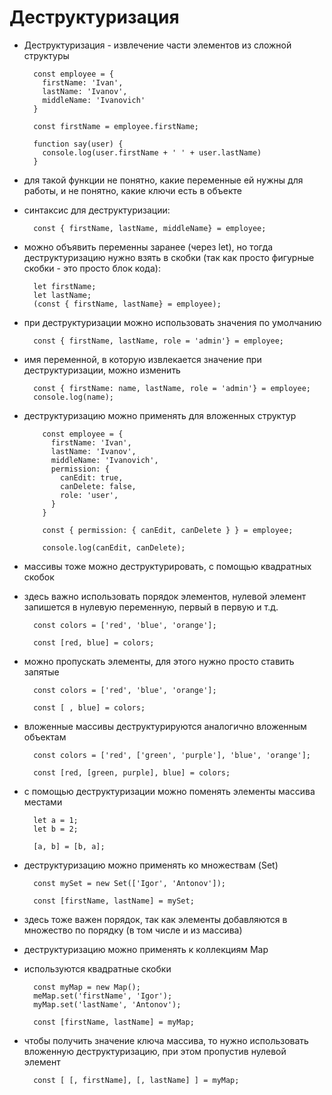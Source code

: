 # Деструктуризация

- Деструктуризация - извлечение части элементов из сложной структуры

        const employee = {
          firstName: 'Ivan',
          lastName: 'Ivanov',
          middleName: 'Ivanovich'
        }

        const firstName = employee.firstName;

        function say(user) {
          console.log(user.firstName + ' ' + user.lastName)
        }

- для такой функции не понятно, какие переменные ей нужны для работы, и не понятно, какие ключи есть в объекте

- синтаксис для деструктуризации:

        const { firstName, lastName, middleName} = employee;

- можно объявить переменны заранее (через let), но тогда деструктуризацию нужно взять в скобки (так как просто фигурные скобки - это просто блок кода):

        let firstName;
        let lastName;
        (const { firstName, lastName} = employee);

- при деструктуризации можно использовать значения по умолчанию

        const { firstName, lastName, role = 'admin'} = employee;

- имя переменной, в которую извлекается значение при деструктуризации, можно изменить

        const { firstName: name, lastName, role = 'admin'} = employee;
        console.log(name);

- деструктуризацию можно применять для вложенных структур

          const employee = {
            firstName: 'Ivan',
            lastName: 'Ivanov',
            middleName: 'Ivanovich',
            permission: {
              canEdit: true,
              canDelete: false,
              role: 'user',
            }
          }

          const { permission: { canEdit, canDelete } } = employee;

          console.log(canEdit, canDelete);

- массивы тоже можно деструктурировать, с помощью квадратных скобок
- здесь важно использовать порядок элементов, нулевой элемент запишется в нулевую переменную, первый в первую и т.д.

        const colors = ['red', 'blue', 'orange'];

        const [red, blue] = colors;

- можно пропускать элементы, для этого нужно просто ставить запятые

        const colors = ['red', 'blue', 'orange'];

        const [ , blue] = colors;

- вложенные массивы деструктурируются аналогично вложенным объектам

        const colors = ['red', ['green', 'purple'], 'blue', 'orange'];

        const [red, [green, purple], blue] = colors;

- с помощью деструктуризации можно поменять элементы массива местами

        let a = 1;
        let b = 2;

        [a, b] = [b, a];


- деструктуризацию можно применять ко множествам (Set)

        const mySet = new Set(['Igor', 'Antonov']);

        const [firstName, lastName] = mySet;

- здесь тоже важен порядок, так как элементы добавляются в множество по порядку (в том числе и из массива)

- деструктуризацию можно применять к коллекциям Map
- используются квадратные скобки

        const myMap = new Map();
        meMap.set('firstName', 'Igor');
        myMap.set('lastName', 'Antonov');

        const [firstName, lastName] = myMap;

- чтобы получить значение ключа массива, то нужно использовать вложенную деструктуризацию, при этом пропустив нулевой элемент

        const [ [, firstName], [, lastName] ] = myMap;
